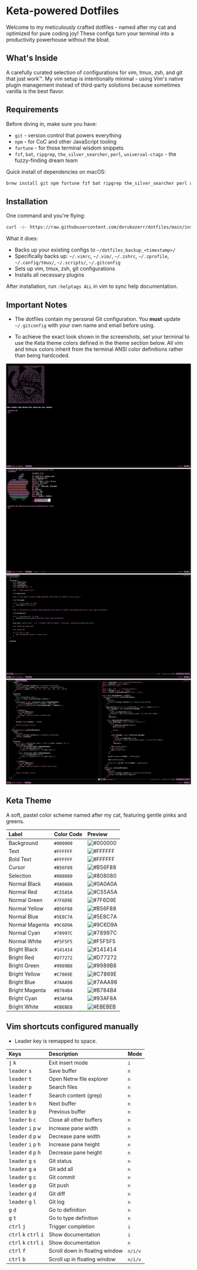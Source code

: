 # Keta-powered Dotfiles

Welcome to my meticulously crafted dotfiles - named after my cat and optimized for pure coding joy! These configs turn your terminal into a productivity powerhouse without the bloat.

## What's Inside

A carefully curated selection of configurations for vim, tmux, zsh, and git that just work™. My vim setup is intentionally minimal - using Vim's native plugin management instead of third-party solutions because sometimes vanilla is the best flavor.

## Requirements

Before diving in, make sure you have:

- `git` - version control that powers everything
- `npm` - for CoC and other JavaScript tooling
- `fortune` - for those terminal wisdom snippets
- `fzf`, `bat`, `ripgrep`, `the_silver_searcher`, `perl`, `universal-ctags` - the fuzzy-finding dream team

Quick install of dependencies on macOS:

```bash
brew install git npm fortune fzf bat ripgrep the_silver_searcher perl universal-ctags
```

## Installation

One command and you're flying:

```bash
curl -o- https://raw.githubusercontent.com/dorukozerr/dotfiles/main/install.sh | bash
```

What it does:

- Backs up your existing configs to `~/dotfiles_backup_<timestamp>/`
- Specifically backs up: `~/.vimrc`, `~/.vim/`, `~/.zshrc`, `~/.zprofile`, `~/.config/tmux/`, `~/.scripts/`, `~/.gitconfig`
- Sets up vim, tmux, zsh, git configurations
- Installs all necessary plugins

After installation, run `:helptags ALL` in vim to sync help documentation.

## Important Notes

- The dotfiles contain my personal Git configuration. You **must** update `~/.gitconfig` with your own name and email before using.

- To achieve the exact look shown in the screenshots, set your terminal to use the Keta theme colors defined in the theme section below. All vim and tmux colors inherit from the terminal ANSI color definitions rather than being hardcoded.

![screenshot](ss-1.png)
![screenshot](ss-2.png)
![screenshot](ss-3.png)
![screenshot](ss-4.png)

## Keta Theme

A soft, pastel color scheme named after my cat, featuring gentle pinks and greens.

| Label          | Color Code | Preview                                           |
| :------------- | :--------- | :------------------------------------------------ |
| Background     | `#000000`  | ![#000000](https://placehold.co/30/000000/000000) |
| Text           | `#FFFFFF`  | ![#FFFFFF](https://placehold.co/30/FFFFFF/FFFFFF) |
| Bold Text      | `#FFFFFF`  | ![#FFFFFF](https://placehold.co/30/FFFFFF/FFFFFF) |
| Cursor         | `#B56F88`  | ![#B56F88](https://placehold.co/30/B56F88/B56F88) |
| Selection      | `#808080`  | ![#808080](https://placehold.co/30/808080/808080) |
| Normal Black   | `#0A0A0A`  | ![#0A0A0A](https://placehold.co/30/0A0A0A/0A0A0A) |
| Normal Red     | `#C55A5A`  | ![#C55A5A](https://placehold.co/30/C55A5A/C55A5A) |
| Normal Green   | `#7F6D9E`  | ![#7F6D9E](https://placehold.co/30/7F6D9E/7F6D9E) |
| Normal Yellow  | `#B56F88`  | ![#B56F88](https://placehold.co/30/B56F88/B56F88) |
| Normal Blue    | `#5E8C7A`  | ![#5E8C7A](https://placehold.co/30/5E8C7A/5E8C7A) |
| Normal Magenta | `#9C6D9A`  | ![#9C6D9A](https://placehold.co/30/9C6D9A/9C6D9A) |
| Normal Cyan    | `#78997C`  | ![#78997C](https://placehold.co/30/78997C/78997C) |
| Normal White   | `#F5F5F5`  | ![#F5F5F5](https://placehold.co/30/F5F5F5/F5F5F5) |
| Bright Black   | `#141414`  | ![#141414](https://placehold.co/30/141414/141414) |
| Bright Red     | `#D77272`  | ![#D77272](https://placehold.co/30/D77272/D77272) |
| Bright Green   | `#9989B8`  | ![#9989B8](https://placehold.co/30/9989B8/9989B8) |
| Bright Yellow  | `#C7869E`  | ![#C7869E](https://placehold.co/30/C7869E/C7869E) |
| Bright Blue    | `#7AAA98`  | ![#7AAA98](https://placehold.co/30/7AAA98/7AAA98) |
| Bright Magenta | `#B784B4`  | ![#B784B4](https://placehold.co/30/B784B4/B784B4) |
| Bright Cyan    | `#93AF8A`  | ![#93AF8A](https://placehold.co/30/93AF8A/93AF8A) |
| Bright White   | `#EBEBEB`  | ![#EBEBEB](https://placehold.co/30/EBEBEB/EBEBEB) |

## Vim shortcuts configured manually

- Leader key is remapped to space.

| Keys                                                      | Description                    | Mode    |
| :-------------------------------------------------------- | :----------------------------- | :------ |
| <kbd>j</kbd> <kbd>k</kbd>                                 | Exit insert mode               | `i`     |
| <kbd>leader</kbd> <kbd>s</kbd>                            | Save buffer                    | `n`     |
| <kbd>leader</kbd> <kbd>t</kbd>                            | Open Netrw file explorer       | `n`     |
| <kbd>leader</kbd> <kbd>p</kbd>                            | Search files                   | `n`     |
| <kbd>leader</kbd> <kbd>f</kbd>                            | Search content (grep)          | `n`     |
| <kbd>leader</kbd> <kbd>b</kbd> <kbd>n</kbd>               | Next buffer                    | `n`     |
| <kbd>leader</kbd> <kbd>b</kbd> <kbd>p</kbd>               | Previous buffer                | `n`     |
| <kbd>leader</kbd> <kbd>b</kbd> <kbd>c</kbd>               | Close all other buffers        | `n`     |
| <kbd>leader</kbd> <kbd>i</kbd> <kbd>p</kbd> <kbd>w</kbd>  | Increase pane width            | `n`     |
| <kbd>leader</kbd> <kbd>d</kbd> <kbd>p</kbd> <kbd>w</kbd>  | Decrease pane width            | `n`     |
| <kbd>leader</kbd> <kbd>i</kbd> <kbd>p</kbd> <kbd>h</kbd>  | Increase pane height           | `n`     |
| <kbd>leader</kbd> <kbd>d</kbd> <kbd>p</kbd> <kbd>h</kbd>  | Decrease pane height           | `n`     |
| <kbd>leader</kbd> <kbd>g</kbd> <kbd>s</kbd>               | Git status                     | `n`     |
| <kbd>leader</kbd> <kbd>g</kbd> <kbd>a</kbd>               | Git add all                    | `n`     |
| <kbd>leader</kbd> <kbd>g</kbd> <kbd>c</kbd>               | Git commit                     | `n`     |
| <kbd>leader</kbd> <kbd>g</kbd> <kbd>p</kbd>               | Git push                       | `n`     |
| <kbd>leader</kbd> <kbd>g</kbd> <kbd>d</kbd>               | Git diff                       | `n`     |
| <kbd>leader</kbd> <kbd>g</kbd> <kbd>l</kbd>               | Git log                        | `n`     |
| <kbd>g</kbd> <kbd>d</kbd>                                 | Go to definition               | `n`     |
| <kbd>g</kbd> <kbd>t</kbd>                                 | Go to type definition          | `n`     |
| <kbd>ctrl</kbd> <kbd>j</kbd>                              | Trigger completion             | `i`     |
| <kbd>ctrl</kbd> <kbd>k</kbd> <kbd>ctrl</kbd> <kbd>i</kbd> | Show documentation             | `i`     |
| <kbd>ctrl</kbd> <kbd>k</kbd> <kbd>ctrl</kbd> <kbd>i</kbd> | Show documentation             | `n`     |
| <kbd>ctrl</kbd> <kbd>f</kbd>                              | Scroll down in floating window | `n/i/v` |
| <kbd>ctrl</kbd> <kbd>b</kbd>                              | Scroll up in floating window   | `n/i/v` |
